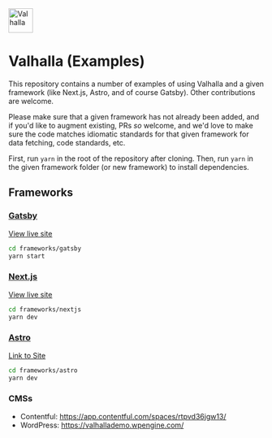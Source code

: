 <img alt="Valhalla" src="https://user-images.githubusercontent.com/21834/199619393-8862aaed-0146-49b4-9304-f9e42af48c4d.png" width="48" />

# Valhalla (Examples)

This repository contains a number of examples of using Valhalla and a given framework (like Next.js, Astro, and of course Gatsby). Other contributions are welcome.

Please make sure that a given framework has not already been added, and if you'd like to augment existing, PRs _so_ welcome, and we'd love to make sure the code matches idiomatic standards for that given framework for data fetching, code standards, etc.

First, run `yarn` in the root of the repository after cloning. Then, run `yarn` in the given framework folder (or new framework) to install dependencies.

## Frameworks

### [Gatsby](./frameworks/gatsby)

[View live site](https://valhallaexamples.staging-gatsbyjs.io/)

```bash
cd frameworks/gatsby
yarn start
```

### [Next.js](./frameworks/nextjs)

[View live site](https://valhalla-nextjs.vercel.app/)

```bash
cd frameworks/nextjs
yarn dev

```

### [Astro](./frameworks/astro)

[Link to Site](https://astro-valhalla.netlify.app/)

```bash
cd frameworks/astro
yarn dev
```

### CMSs

- Contentful: https://app.contentful.com/spaces/rtpvd36jgw13/
- WordPress: https://valhallademo.wpengine.com/
